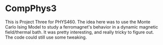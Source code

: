 # CompPhys3
This is Project Three for PHYS460. The idea here was to use the Monte Carlo Ising Model to study a ferromagnet's behavior in a dynamic magnetic field/thermal bath. It was pretty interesting, and really tricky to figure out. The code could still use some tweaking. 
